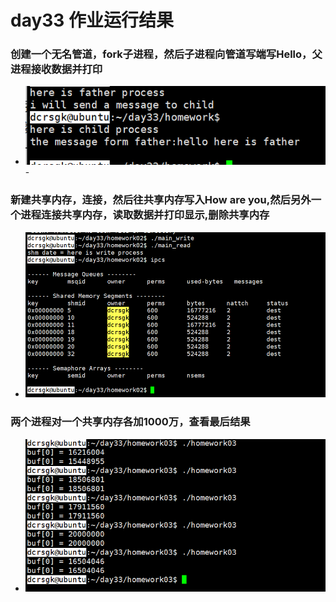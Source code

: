 # day33 作业运行结果

### 创建一个无名管道，fork子进程，然后子进程向管道写端写Hello，父进程接收数据并打印

- ![image-20200420173557533](day33_作业运行结果.assets/image-20200420173557533.png)- 

### 新建共享内存，连接，然后往共享内存写入How are you,然后另外一个进程连接共享内存，读取数据并打印显示,删除共享内存

- ![image-20200420205926708](day33_作业运行结果.assets/image-20200420205926708.png)

### 两个进程对一个共享内存各加1000万，查看最后结果

- ![image-20200420211356486](day33_作业运行结果.assets/image-20200420211356486.png)